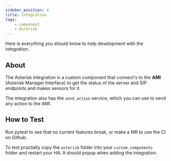 ```yaml
---
sidebar_position: 4
title: Integration
tags:
    - component
    - Asterisk
---
```


Here is everything you should know to help development with the integration.

## About

The Asterisk integration is a custom component that connect's to the **AMI** (Asterisk Manager Interface) to get the status of the server and SIP endpoints and makes sensors for it.

The integration also has the `send_action` service, which you can use to send any action to the AMI.

## How to Test

Run pytest to see that no current features break, or make a MR to use the CI on Github.

To test practially copy the `asterisk` folder into your `custom_components` folder and restart your HA. It should popup when adding the integration.
